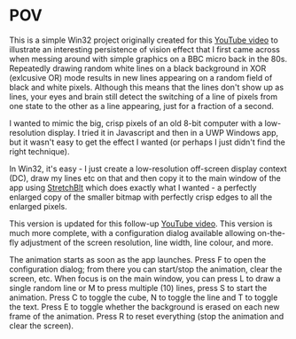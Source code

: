 # POV
<p>This is a simple Win32 project originally created for this <a href="https://youtu.be/TdTMeNXCnTs">YouTube video</a> to illustrate an interesting persistence of vision effect that I first came across when messing around with simple graphics on a BBC micro back in the 80s. Repeatedly drawing random white lines on a black background in XOR (exlcusive OR) mode results in new lines appearing on a random field of black and white pixels. Although this means that the lines don't show up as lines, your eyes and brain still detect the switching of a line of pixels from one state to the other as a line appearing, just for a fraction of a second.</p>
<p>I wanted to mimic the big, crisp pixels of an old 8-bit computer with a low-resolution display. I tried it in Javascript and then in a UWP Windows app, but it wasn't easy to get the effect I wanted (or perhaps I just didn't find the right technique).</p>
<p>In Win32, it's easy - I just create a low-resolution off-screen display context (DC), draw my lines etc on that and then copy it to the main window of the app using <a href="https://learn.microsoft.com/en-us/windows/win32/api/wingdi/nf-wingdi-stretchblt">StretchBlt</a> which does exactly what I wanted - a perfectly enlarged copy of the smaller bitmap with perfectly crisp edges to all the enlarged pixels.</p>
<p>This version is updated for this follow-up <a href="https://youtu.be/MuVqbnEXXIg">YouTube video</a>. This version is much more complete, with a configuration dialog available allowing on-the-fly adjustment of the screen resolution, line width, line colour, and more.
<p>The animation starts as soon as the app launches. Press F to open the configuration dialog; from there you can start/stop the animation, clear the screen, etc. When focus is on the main window, you can press L to draw a single random line or M to press multiple (10) lines, press S to start the animation. Press C to toggle the cube, N to toggle the line and T to toggle the text. Press E to toggle whether the background is erased on each new frame of the animation. Press R to reset everything (stop the animation and clear the screen).</p>

